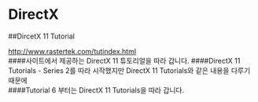 # DirectX
##DircetX 11 Tutorial   
 
http://www.rastertek.com/tutindex.html   
####사이트에서 제공하는 DirectX 11 튜토리얼을 따라 갑니다.
####DirectX 11 Tutorials - Series 2를 따라 시작했지만 DirectX 11 Tutorials와 같은 내용을 다루기 때문에   
####Tutorial 6 부터는 DirectX 11 Tutorials을 따라 갑니다.


